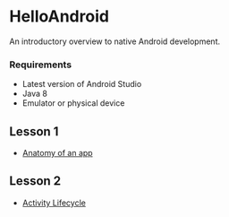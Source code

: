 # HelloAndroid

An introductory overview to native Android development.

### Requirements
  * Latest version of Android Studio
  * Java 8
  * Emulator or physical device
  
## Lesson 1

  * [Anatomy of an app](lesson1/Lesson1_AnatomyOfAnApp.md/)
  
## Lesson 2
 
  * [Activity Lifecycle](lesson2/Lesson2_ActivityLifecycle.md)